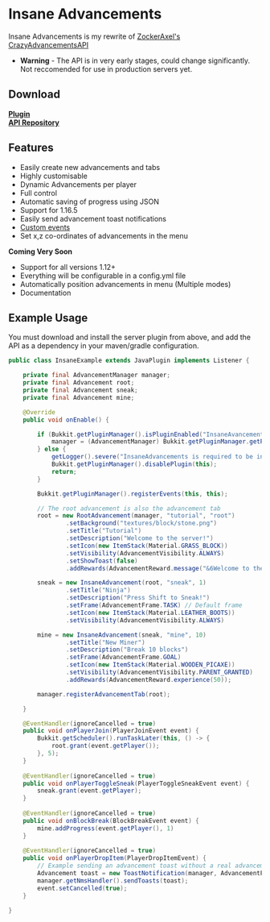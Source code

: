 # Insane Advancements
Insane Advancements is my rewrite of [ZockerAxel's CrazyAdvancementsAPI](https://github.com/ZockerAxel/CrazyAdvancementsAPI)
- **Warning** - The API is in very early stages, could change significantly. Not reccomended for use in production servers yet.

## Download
[**Plugin**](https://github.com/haz8989/insane-advancements/releases) <br>
[**API Repository**](https://github.com/haz8989/insane-advancements/packages/)

## Features
- Easily create new advancements and tabs
- Highly customisable
- Dynamic Advancements per player
- Full control
- Automatic saving of progress using JSON
- Support for 1.16.5
- Easily send advancement toast notifications
- [Custom events](insane-advancements-api/src/main/java/me/hazedev/advancements/api/event)
- Set x,z co-ordinates of advancements in the menu

**Coming Very Soon**
- Support for all versions 1.12+
- Everything will be configurable in a config.yml file
- Automatically position advancements in menu (Multiple modes)
- Documentation

## Example Usage
You must download and install the server plugin from above, and add the API as a dependency in your maven/gradle configuration.
```java
public class InsaneExample extends JavaPlugin implements Listener {

    private final AdvancementManager manager;
    private final Advancement root;
    private final Advancement sneak;
    private final Advancement mine;

    @Override
    public void onEnable() {

        if (Bukkit.getPluginManager().isPluginEnabled("InsaneAvancements")) {
            manager = (AdvancementManager) Bukkit.getPluginManager.getPlugin("InsaneAdvancements");
        } else {
            getLogger().severe("InsaneAdvancements is required to be installed!");
            Bukkit.getPluginManager().disablePlugin(this);
            return;
        }

        Bukkit.getPluginManager().registerEvents(this, this);

        // The root advancement is also the advancement tab
        root = new RootAdvancement(manager, "tutorial", "root")
                .setBackground("textures/block/stone.png")
                .setTitle("Tutorial")
                .setDescription("Welcome to the server!")
                .setIcon(new ItemStack(Material.GRASS_BLOCK))
                .setVisibility(AdvancementVisibility.ALWAYS)
                .setShowToast(false)
                .addRewards(AdvancementReward.message("&6Welcome to the server, press L to open the advancements tab!"));

        sneak = new InsaneAdvancement(root, "sneak", 1)
                .setTitle("Ninja")
                .setDescription("Press Shift to Sneak!")
                .setFrame(AdvancementFrame.TASK) // Default frame
                .setIcon(new ItemStack(Material.LEATHER_BOOTS))
                .setVisibility(AdvancementVisibility.ALWAYS)

        mine = new InsaneAdvancement(sneak, "mine", 10)
                .setTitle("New Miner")
                .setDescription("Break 10 blocks")
                .setFrame(AdvancementFrame.GOAL)
                .setIcon(new ItemStack(Material.WOODEN_PICAXE))
                .setVisibility(AdvancementVisibility.PARENT_GRANTED)
                .addRewards(AdvancementReward.experience(50));

        manager.registerAdvancementTab(root);

    }

    @EventHandler(ignoreCancelled = true)
    public void onPlayerJoin(PlayerJoinEvent event) {
        Bukkit.getScheduler().runTaskLater(this, () -> {
            root.grant(event.getPlayer());
        }, 5);
    }
    
    @EventHandler(ignoreCancelled = true)
    public void onPlayerToggleSneak(PlayerToggleSneakEvent event) {
        sneak.grant(event.getPlayer);
    }
    
    @EventHandler(ignoreCancelled = true)
    public void onBlockBreak(BlockBreakEvent event) {
        mine.addProgress(event.getPlayer(), 1)
    }
    
    @EventHandler(ignoreCancelled = true)
    public void onPlayerDropItem(PlayerDropItemEvent) {
        // Example sending an advancement toast without a real advancement
        Advancement toast = new ToastNotification(manager, AdvancementFrame.CHALLENGE, new ItemStack(Material.BARRIER), "&cDon't do that!");
        manager.getNmsHandler().sendToasts(toast);
        event.setCancelled(true);
    }

}
```